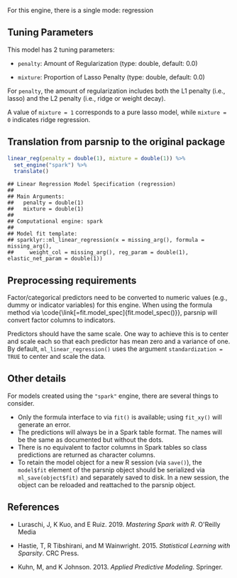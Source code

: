 


For this engine, there is a single mode: regression

## Tuning Parameters



This model has 2 tuning parameters:

- `penalty`: Amount of Regularization (type: double, default: 0.0)

- `mixture`: Proportion of Lasso Penalty (type: double, default: 0.0)

For `penalty`, the amount of regularization includes both the L1 penalty (i.e., lasso) and the L2 penalty (i.e., ridge or weight decay). 

A value of `mixture = 1` corresponds to a pure lasso model, while `mixture = 0` indicates ridge regression.

## Translation from parsnip to the original package


```r
linear_reg(penalty = double(1), mixture = double(1)) %>% 
  set_engine("spark") %>% 
  translate()
```

```
## Linear Regression Model Specification (regression)
## 
## Main Arguments:
##   penalty = double(1)
##   mixture = double(1)
## 
## Computational engine: spark 
## 
## Model fit template:
## sparklyr::ml_linear_regression(x = missing_arg(), formula = missing_arg(), 
##     weight_col = missing_arg(), reg_param = double(1), elastic_net_param = double(1))
```

## Preprocessing requirements


Factor/categorical predictors need to be converted to numeric values (e.g., dummy or indicator variables) for this engine. When using the formula method via \\code{\\link[=fit.model_spec]{fit.model_spec()}}, parsnip will convert factor columns to indicators.


Predictors should have the same scale. One way to achieve this is to center and 
scale each so that each predictor has mean zero and a variance of one.
By default, `ml_linear_regression()` uses the argument `standardization = TRUE` to center and scale the data. 

## Other details


For models created using the `"spark"` engine, there are several things to consider. 

* Only the formula interface to via `fit()` is available; using `fit_xy()` will generate an error. 
* The predictions will always be in a Spark table format. The names will be the same as documented but without the dots. 
* There is no equivalent to factor columns in Spark tables so class predictions are returned as character columns. 
* To retain the model object for a new R session (via `save()`), the `model$fit` element of the parsnip object should be serialized via `ml_save(object$fit)` and separately saved to disk. In a new session, the object can be reloaded and reattached to the parsnip object.

## References

 - Luraschi, J, K Kuo, and E Ruiz. 2019. _Mastering Spark with R_. O'Reilly Media
 
 - Hastie, T, R Tibshirani, and M Wainwright. 2015. _Statistical Learning with Sparsity_. CRC Press.
 
 - Kuhn, M, and K Johnson. 2013. _Applied Predictive Modeling_. Springer.

